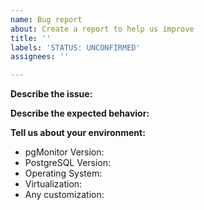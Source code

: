 ```yaml
---
name: Bug report
about: Create a report to help us improve
title: ''
labels: 'STATUS: UNCONFIRMED'
assignees: ''

---
```


**Describe the issue:**


**Describe the expected behavior:**


**Tell us about your environment:**  
- pgMonitor Version:
- PostgreSQL Version:  
- Operating System:  
- Virtualization:  
- Any customization:
